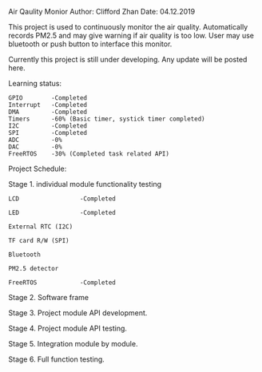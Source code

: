 Air Qaulity Monior
Author: Clifford Zhan
Date: 04.12.2019

This project is used to continuously monitor the air quality. Automatically records PM2.5 and may give warning if air quality is too low. User may use bluetooth or push button to interface this monitor.

Currently this project is still under developing. Any update will be posted here.

Learning status:

    GPIO        -Completed
    Interrupt   -Completed
    DMA         -Completed
    Timers      -60% (Basic timer, systick timer completed)
    I2C         -Completed
    SPI         -Completed
    ADC         -0%
    DAC         -0%
    FreeRTOS    -30% (Completed task related API)

Project Schedule:

Stage 1. individual module functionality testing

    LCD                 -Completed

    LED                 -Completed

    External RTC (I2C)

    TF card R/W (SPI)

    Bluetooth

    PM2.5 detector

    FreeRTOS            -Completed

Stage 2. Software frame

Stage 3. Project module API development.

Stage 4. Project module API testing.

Stage 5. Integration module by module.

Stage 6. Full function testing.

